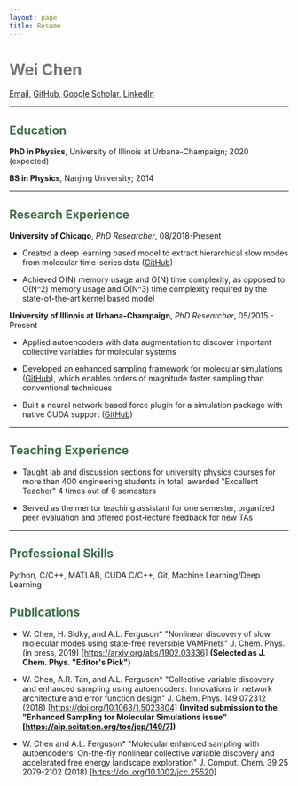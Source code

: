 ```yaml
---
layout: page
title: Resume
---
```


<span style="color: #757575">Wei Chen</span>
============

[Email](mailto:weichen9@illinois.edu), [GitHub](https://github.com/weiHelloWorld), [Google Scholar](https://scholar.google.com/citations?user=L9tBHCUAAAAJ&hl=en), [LinkedIn](https://www.linkedin.com/in/wei-chen-41211a8a/)

--------

## <span style="color: #397249">Education</span>


**PhD in Physics**, University of Illinois at Urbana-Champaign; 2020 (expected)

**BS in Physics**, Nanjing University; 2014

--------
## <span style="color: #397249"> Research Experience </span>


**University of Chicago**, *PhD Researcher*, 08/2018-Present

- Created a deep learning based model to extract hierarchical slow modes from molecular time-series data ([GitHub](https://github.com/hsidky/srv))

- Achieved O(N) memory usage and O(N) time complexity, as opposed to O(N^2) memory usage and O(N^3) time complexity required by the state-of-the-art kernel based model

**University of Illinois at Urbana-Champaign**, *PhD Researcher*, 05/2015 - Present

- Applied autoencoders with data augmentation to discover important collective variables for molecular systems

- Developed an enhanced sampling framework for molecular simulations  ([GitHub](https://github.com/weiHelloWorld/accelerated_sampling_with_autoencoder)), which enables orders of magnitude faster sampling than conventional techniques

- Built a neural network based force plugin for a simulation package with native CUDA support ([GitHub](https://github.com/weiHelloWorld/ANN_Force))

--------
## <span style="color: #397249">Teaching Experience</span>


- Taught lab and discussion sections for university physics courses for more than 400 engineering students in total, awarded "Excellent Teacher" 4 times out of 6 semesters

- Served as the mentor teaching assistant for one semester, organized peer evaluation and offered post-lecture feedback for new TAs

--------
## <span style="color: #397249">Professional Skills</span>

Python, C/C++, MATLAB, CUDA C/C++, Git, Machine Learning/Deep Learning

## <span style="color: #397249">Publications </span>

- W. Chen, H. Sidky, and A.L. Ferguson* "Nonlinear discovery of slow molecular modes using state-free reversible VAMPnets" J. Chem. Phys. (in press, 2019) [https://arxiv.org/abs/1902.03336] **(Selected as J. Chem. Phys. "Editor's Pick")**

- W. Chen, A.R. Tan, and A.L. Ferguson* "Collective variable discovery and enhanced sampling using autoencoders: Innovations in network architecture and error function design" J. Chem. Phys. 149 072312 (2018) [https://doi.org/10.1063/1.5023804] **(Invited submission to the "Enhanced Sampling for Molecular Simulations issue" [https://aip.scitation.org/toc/jcp/149/7])**

- W. Chen and A.L. Ferguson* "Molecular enhanced sampling with autoencoders: On-the-fly nonlinear collective variable discovery and accelerated free energy landscape exploration" J. Comput. Chem. 39 25 2079-2102 (2018) [https://doi.org/10.1002/jcc.25520]
